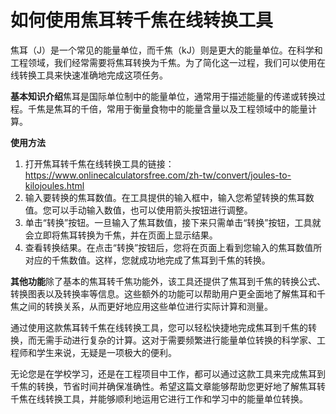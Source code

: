 如何使用焦耳转千焦在线转换工具
===============

焦耳（J）是一个常见的能量单位，而千焦（kJ）则是更大的能量单位。在科学和工程领域，我们经常需要将焦耳转换为千焦。为了简化这一过程，我们可以使用在线转换工具来快速准确地完成这项任务。

**基本知识介绍**焦耳是国际单位制中的能量单位，通常用于描述能量的传递或转换过程。千焦是焦耳的千倍，常用于衡量食物中的能量含量以及工程领域中的能量计算。

**使用方法**

1. 打开焦耳转千焦在线转换工具的链接：<https://www.onlinecalculatorsfree.com/zh-tw/convert/joules-to-kilojoules.html>
2. 输入要转换的焦耳数值。在工具提供的输入框中，输入您希望转换的焦耳数值。您可以手动输入数值，也可以使用箭头按钮进行调整。
3. 单击“转换”按钮。一旦输入了焦耳数值，接下来只需单击“转换”按钮，工具就会立即将焦耳转换为千焦，并在页面上显示结果。
4. 查看转换结果。在点击“转换”按钮后，您将在页面上看到您输入的焦耳数值所对应的千焦数值。这样，您就成功地完成了焦耳到千焦的转换。

**其他功能**除了基本的焦耳转千焦功能外，该工具还提供了焦耳到千焦的转换公式、转换图表以及转换率等信息。这些额外的功能可以帮助用户更全面地了解焦耳和千焦之间的转换关系，从而更好地应用这些单位进行实际计算和测量。

通过使用这款焦耳转千焦在线转换工具，您可以轻松快捷地完成焦耳到千焦的转换，而无需手动进行复杂的计算。这对于需要频繁进行能量单位转换的科学家、工程师和学生来说，无疑是一项极大的便利。

无论您是在学校学习，还是在工程项目中工作，都可以通过这款工具来完成焦耳到千焦的转换，节省时间并确保准确性。希望这篇文章能够帮助您更好地了解焦耳转千焦在线转换工具，并能够顺利地运用它进行工作和学习中的能量单位转换。